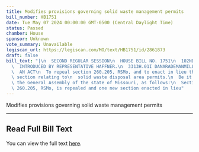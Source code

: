 ```yaml
---
title: Modifies provisions governing solid waste management permits
bill_number: HB1751
date: Tue May 07 2024 00:00:00 GMT-0500 (Central Daylight Time)
status: Passed
chamber: House
sponsor: Unknown
vote_summary: Unavailable
legiscan_url: https://legiscan.com/MO/text/HB1751/id/2861873
draft: false
bill_text: "|\n  SECOND REGULAR SESSION\n  HOUSE BILL NO. 1751\n  102ND GENERAL ASSEMBLY\n\
  \  INTRODUCED BY REPRESENTATIVE HAFFNER.\n  3313H.01I DANARADEMANMILLER,ChiefClerk\n\
  \  AN ACT\n  To repeal section 260.205, RSMo, and to enact in lieu thereof one new\
  \ section relating to\n  solid waste disposal area permits.\n  Be it enacted by\
  \ the General Assembly of the state of Missouri, as follows:\n  Section A. Section\
  \ 260.205, RSMo, is repealed and one new section enacted in lieu"
---
```

Modifies provisions governing solid waste management permits

---

## Read Full Bill Text

You can view the full text [here](https://legiscan.com/MO/text/HB1751/id/2861873).
